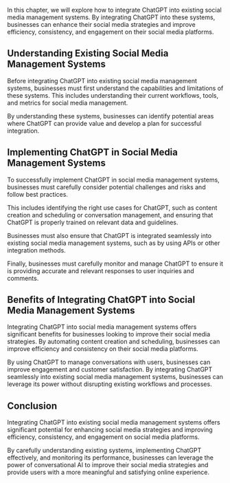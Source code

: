 
In this chapter, we will explore how to integrate ChatGPT into existing social media management systems. By integrating ChatGPT into these systems, businesses can enhance their social media strategies and improve efficiency, consistency, and engagement on their social media platforms.

Understanding Existing Social Media Management Systems
------------------------------------------------------

Before integrating ChatGPT into existing social media management systems, businesses must first understand the capabilities and limitations of these systems. This includes understanding their current workflows, tools, and metrics for social media management.

By understanding these systems, businesses can identify potential areas where ChatGPT can provide value and develop a plan for successful integration.

Implementing ChatGPT in Social Media Management Systems
-------------------------------------------------------

To successfully implement ChatGPT in social media management systems, businesses must carefully consider potential challenges and risks and follow best practices.

This includes identifying the right use cases for ChatGPT, such as content creation and scheduling or conversation management, and ensuring that ChatGPT is properly trained on relevant data and guidelines.

Businesses must also ensure that ChatGPT is integrated seamlessly into existing social media management systems, such as by using APIs or other integration methods.

Finally, businesses must carefully monitor and manage ChatGPT to ensure it is providing accurate and relevant responses to user inquiries and comments.

Benefits of Integrating ChatGPT into Social Media Management Systems
--------------------------------------------------------------------

Integrating ChatGPT into social media management systems offers significant benefits for businesses looking to improve their social media strategies. By automating content creation and scheduling, businesses can improve efficiency and consistency on their social media platforms.

By using ChatGPT to manage conversations with users, businesses can improve engagement and customer satisfaction. By integrating ChatGPT seamlessly into existing social media management systems, businesses can leverage its power without disrupting existing workflows and processes.

Conclusion
----------

Integrating ChatGPT into existing social media management systems offers significant potential for enhancing social media strategies and improving efficiency, consistency, and engagement on social media platforms.

By carefully understanding existing systems, implementing ChatGPT effectively, and monitoring its performance, businesses can leverage the power of conversational AI to improve their social media strategies and provide users with a more meaningful and satisfying online experience.

